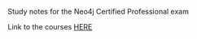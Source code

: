 Study notes for the Neo4j Certified Professional exam

Link to the courses [HERE](https://graphacademy.neo4j.com/certification/)